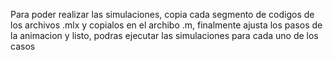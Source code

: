 
Para poder realizar las simulaciones, copia cada segmento de codigos de los archivos .mlx y copialos en el archibo .m, finalmente ajusta los pasos de la animacion y listo, podras ejecutar las simulaciones para cada uno de los casos
